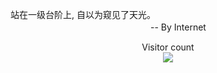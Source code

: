 站在一级台阶上, 自以为窥见了天光。<br>　　　　　　　　　　　　　　　　-- By Internet
<!---
sugubei/sugubei is a ✨ special ✨ repository because its `README.md` (this file) appears on your GitHub profile.
You can click the Preview link to take a look at your changes.
--->
<div align="center">Visitor count
<div align="center"><img src="https://profile-counter.glitch.me/sugubei/count.svg">
